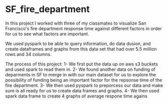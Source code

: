 # SF_fire_department

In this project I worked with three of my classmates to visualize San Francisco's fire department response time against different factors in order for us to see what factors are important.

We used pyspark to be able to query information, do data dusion, and create dataframes and graphs from this data set that had over 5.5 million rows and 34 columns.

The process of this project:
1- We first put the data up on aws s3 buckets and used spark to read them in.
2- We found another data on funding of deparments in SF to merge in with our main dataset for us to explore the possibility of funding being an important factor for the repsonse time of the fire department.
3- We then used pyspark to preporcess our data and make sure is all ready for us to create data frames and graphs.
4- We then used spark data frame to create 4 graphs of average respone time agains 
